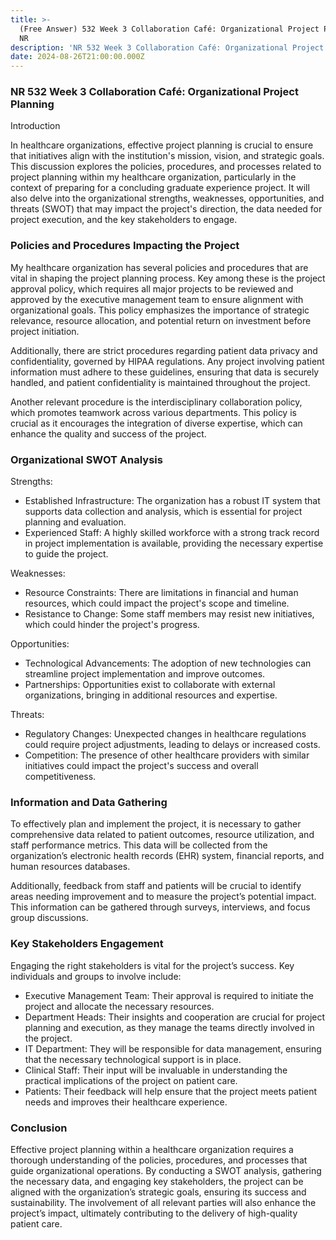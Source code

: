 ```yaml
---
title: >-
  (Free Answer) 532 Week 3 Collaboration Café: Organizational Project Planning
  NR
description: 'NR 532 Week 3 Collaboration Café: Organizational Project Planning'
date: 2024-08-26T21:00:00.000Z
---
```


### NR 532 Week 3 Collaboration Café: Organizational Project Planning

Introduction

In healthcare organizations, effective project planning is crucial to ensure that initiatives align with the institution's mission, vision, and strategic goals. This discussion explores the policies, procedures, and processes related to project planning within my healthcare organization, particularly in the context of preparing for a concluding graduate experience project. It will also delve into the organizational strengths, weaknesses, opportunities, and threats (SWOT) that may impact the project's direction, the data needed for project execution, and the key stakeholders to engage.

### Policies and Procedures Impacting the Project

My healthcare organization has several policies and procedures that are vital in shaping the project planning process. Key among these is the project approval policy, which requires all major projects to be reviewed and approved by the executive management team to ensure alignment with organizational goals. This policy emphasizes the importance of strategic relevance, resource allocation, and potential return on investment before project initiation.

Additionally, there are strict procedures regarding patient data privacy and confidentiality, governed by HIPAA regulations. Any project involving patient information must adhere to these guidelines, ensuring that data is securely handled, and patient confidentiality is maintained throughout the project.

Another relevant procedure is the interdisciplinary collaboration policy, which promotes teamwork across various departments. This policy is crucial as it encourages the integration of diverse expertise, which can enhance the quality and success of the project.

### Organizational SWOT Analysis

Strengths:

* Established Infrastructure: The organization has a robust IT system that supports data collection and analysis, which is essential for project planning and evaluation.
* Experienced Staff: A highly skilled workforce with a strong track record in project implementation is available, providing the necessary expertise to guide the project.

Weaknesses:

* Resource Constraints: There are limitations in financial and human resources, which could impact the project's scope and timeline.
* Resistance to Change: Some staff members may resist new initiatives, which could hinder the project's progress.

Opportunities:

* Technological Advancements: The adoption of new technologies can streamline project implementation and improve outcomes.
* Partnerships: Opportunities exist to collaborate with external organizations, bringing in additional resources and expertise.

Threats:

* Regulatory Changes: Unexpected changes in healthcare regulations could require project adjustments, leading to delays or increased costs.
* Competition: The presence of other healthcare providers with similar initiatives could impact the project's success and overall competitiveness.

### Information and Data Gathering

To effectively plan and implement the project, it is necessary to gather comprehensive data related to patient outcomes, resource utilization, and staff performance metrics. This data will be collected from the organization’s electronic health records (EHR) system, financial reports, and human resources databases.

Additionally, feedback from staff and patients will be crucial to identify areas needing improvement and to measure the project’s potential impact. This information can be gathered through surveys, interviews, and focus group discussions.

### Key Stakeholders Engagement

Engaging the right stakeholders is vital for the project’s success. Key individuals and groups to involve include:

* Executive Management Team: Their approval is required to initiate the project and allocate the necessary resources.
* Department Heads: Their insights and cooperation are crucial for project planning and execution, as they manage the teams directly involved in the project.
* IT Department: They will be responsible for data management, ensuring that the necessary technological support is in place.
* Clinical Staff: Their input will be invaluable in understanding the practical implications of the project on patient care.
* Patients: Their feedback will help ensure that the project meets patient needs and improves their healthcare experience.

### Conclusion

Effective project planning within a healthcare organization requires a thorough understanding of the policies, procedures, and processes that guide organizational operations. By conducting a SWOT analysis, gathering the necessary data, and engaging key stakeholders, the project can be aligned with the organization’s strategic goals, ensuring its success and sustainability. The involvement of all relevant parties will also enhance the project’s impact, ultimately contributing to the delivery of high-quality patient care.
